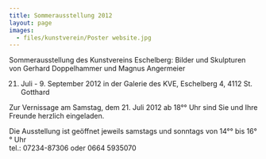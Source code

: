 ```yaml
---
title: Sommerausstellung 2012
layout: page
images:
  - files/kunstverein/Poster website.jpg
---
```


Sommerausstellung des Kunstvereins Eschelberg: Bilder und Skulpturen von Gerhard Doppelhammer und  Magnus Angermeier

21. Juli - 9. September 2012 in der Galerie des KVE, Eschelberg 4, 4112 St. Gotthard

Zur Vernissage am Samstag, dem 21. Juli 2012 ab 18°° Uhr sind Sie und Ihre Freunde herzlich eingeladen.

Die Ausstellung ist geöffnet jeweils samstags und sonntags von 14°° bis 16°° Uhr  
tel.: 07234-87306  oder  0664 5935070 


